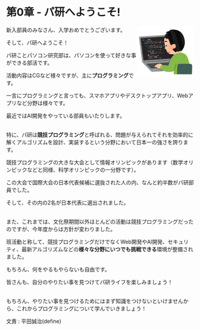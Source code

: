# 第0章 - パ研へようこそ!

<img src="./computer_programming_man.png" width="30%" alt="部員の様子" align="right">

新入部員のみなさん、入学おめでとうございます。

そして、パ研へようこそ！

パ研ことパソコン研究部は、パソコンを使って好きな事ができる部活です。

活動内容はCGなど様々ですが、主に**プログラミング**です。

一言にプログラミングと言っても、スマホアプリやデスクトップアプリ、Webアプリなど分野は様々です。

最近ではAI開発をやっている部員もいたりします。<br><br>

特に、パ研は**競技プログラミング**と呼ばれる、問題が与えられてそれを効率的に解くアルゴリズムを設計、実装するという分野において日本一の強さを誇ります。

競技プログラミングの大きな大会として情報オリンピックがあります（数学オリンピックなどと同様、科学オリンピックの一分野です）。

この大会で国際大会の日本代表候補に選抜された人の内、なんと約半数がパ研部員でした。

そして、その内の2名が日本代表に選出されました。<br><br>

また、これまでは、文化祭期間以外ほとんどの活動は競技プログラミングだったのですが、今年度からは方針が変わりました。

班活動と称して、競技プログラミングだけでなくWeb開発やAI開発、セキュリティ、最新アルゴリズムなどの**様々な分野にいつでも挑戦できる**環境が整備されました。

もちろん、何をやるもやらないも自由です。

皆さんも、自分のやりたい事を見つけてパ研ライフを楽しみましょう！<br><br>

もちろん、やりたい事を見つけるためにはまず知識をつけないといけませんから、これからプログラミングについて学んでいきましょう！

文責 : 平田誠治(define)
